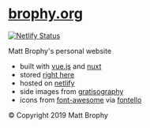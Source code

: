 # [brophy.org](https://www.brophy.org)

[![Netlify Status](https://api.netlify.com/api/v1/badges/456b6880-f2ae-402d-adc2-0bdfdf5308f7/deploy-status)](https://app.netlify.com/sites/upbeat-shaw-cb75ac/deploys)

Matt Brophy's personal website

* built with [vue.js](https://vuejs.org/) and [nuxt](https://nuxtjs.org/)
* stored [right here](https://www.github.com/brophdawg11/brophy.org)
* hosted on [netlify](https://www.netlify.com/)
* side images from [gratisography](http://www.gratisography.com/)
* icons from [font-awesome](http://fortawesome.github.io/Font-Awesome/) via [fontello](http://fontello.com/)

&copy; Copyright 2019 Matt Brophy
